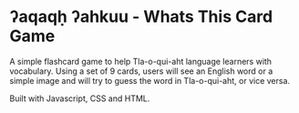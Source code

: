 # ʔaqaqḥ ʔahkuu - Whats This Card Game

A simple flashcard game to help Tla-o-qui-aht language learners with vocabulary. Using a set of 9 cards, users will see an English word or a simple
image and will try to guess the word in Tla-o-qui-aht, or vice versa. 

Built with Javascript, CSS and HTML.

